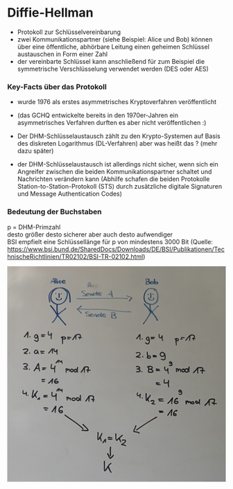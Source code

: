 # Diffie-Hellman
- Protokoll zur Schlüsselvereinbarung
- zwei Kommunikationspartner (siehe Beispiel: Alice und Bob) können über eine öffentliche, abhörbare Leitung einen geheimen Schlüssel austauschen in Form einer Zahl
- der vereinbarte Schlüssel kann anschließend für zum Beispiel die symmetrische Verschlüsselung verwendet werden (DES oder AES)

### Key-Facts über das Protokoll
- wurde 1976 als erstes asymmetrisches Kryptoverfahren veröffentlicht
- (das GCHQ entwickelte bereits in den 1970er-Jahren ein asymmetrisches Verfahren durften es aber nicht veröffentlichen :)

- Der DHM-Schlüsselaustausch zählt zu den Krypto-Systemen auf Basis des diskreten Logarithmus (DL-Verfahren) aber was heißt das ? (mehr dazu später)
- der DHM-Schlüsselaustausch ist allerdings nicht sicher, wenn sich ein Angreifer zwischen die beiden Kommunikationspartner schaltet und Nachrichten verändern kann (Abhilfe schafen die beiden Protokolle Station-to-Station-Protokoll (STS) durch zusätzliche digitale Signaturen und Message Authentication Codes)

### Bedeutung der Buchstaben
p = DHM-Primzahl  
    desto größer desto sicherer aber auch desto aufwendiger  
    BSI empfielt eine Schlüssellänge für p von mindestens 3000 Bit (Quelle: https://www.bsi.bund.de/SharedDocs/Downloads/DE/BSI/Publikationen/TechnischeRichtlinien/TR02102/BSI-TR-02102.html)

![Key-Exchange](Key-Exchange.jpeg)
